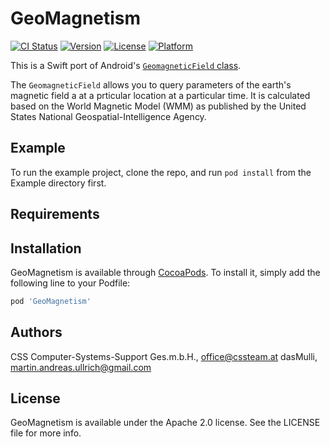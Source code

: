 # GeoMagnetism

[![CI Status](http://img.shields.io/travis/dasMulli/GeoMagnetism.svg?style=flat)](https://travis-ci.org/dasMulli/GeoMagnetism)
[![Version](https://img.shields.io/cocoapods/v/GeoMagnetism.svg?style=flat)](http://cocoapods.org/pods/GeoMagnetism)
[![License](https://img.shields.io/cocoapods/l/GeoMagnetism.svg?style=flat)](http://cocoapods.org/pods/GeoMagnetism)
[![Platform](https://img.shields.io/cocoapods/p/GeoMagnetism.svg?style=flat)](http://cocoapods.org/pods/GeoMagnetism)

This is a Swift port of Android's [`GeomagneticField` class](https://developer.android.com/reference/android/hardware/GeomagneticField.html).

The `GeomagneticField` allows you to query parameters of the earth's magnetic field a at a prticular location at a particular time. It is calculated based on the World Magnetic Model (WMM)
as published by the United States National Geospatial-Intelligence Agency.


## Example

To run the example project, clone the repo, and run `pod install` from the Example directory first.

## Requirements

## Installation

GeoMagnetism is available through [CocoaPods](http://cocoapods.org). To install
it, simply add the following line to your Podfile:

```ruby
pod 'GeoMagnetism'
```

## Authors

CSS Computer-Systems-Support Ges.m.b.H., office@cssteam.at
dasMulli, martin.andreas.ullrich@gmail.com

## License

GeoMagnetism is available under the Apache 2.0 license. See the LICENSE file for more info.
